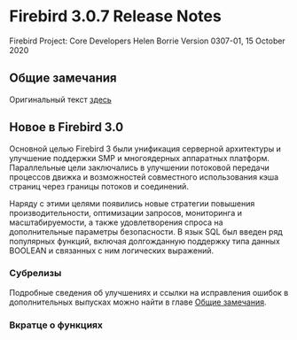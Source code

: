 # Firebird 3.0.7 Release Notes
Firebird Project: Core Developers
Helen Borrie
Version 0307-01, 15 October 2020

## Общие замечания

Оригинальный текст [здесь](https://firebirdsql.org/file/documentation/release_notes/html/en/3_0/rlsnotes30.html#rnfb30-general)

## Новое в Firebird 3.0

Основной целью Firebird 3 были унификация серверной архитектуры и улучшение поддержки SMP и многоядерных аппаратных платформ. Параллельные цели заключались в улучшении потоковой передачи процессов движка и возможностей совместного использования кэша страниц через границы потоков и соединений.

Наряду с этими целями появились новые стратегии повышения производительности, оптимизации запросов, мониторинга и масштабируемости, а также удовлетворения спроса на дополнительные параметры безопасности. В язык SQL был введен ряд популярных функций, включая долгожданную поддержку типа данных BOOLEAN и связанных с ним логических выражений.

### Субрелизы

Подробные сведения об улучшениях и ссылки на исправления ошибок в дополнительных выпусках можно найти в главе [Общие замечания](https://firebirdsql.org/file/documentation/release_notes/html/en/3_0/rlsnotes30.html#rnfb30-general).

### Вкратце о функциях

